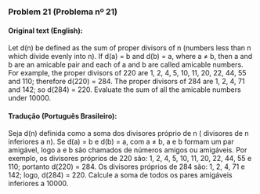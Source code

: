 ### Problem 21 (Problema nº 21)

#### Original text (English):
Let d(n) be defined as the sum of proper divisors of n (numbers less than n which divide evenly into n).
If d(a) = b and d(b) = a, where a ≠ b, then a and b are an amicable pair and each of a and b are called amicable numbers. For example, the proper divisors of 220 are 1, 2, 4, 5, 10, 11, 20, 22, 44, 55 and 110; therefore d(220) = 284. The proper divisors of 284 are 1, 2, 4, 71 and 142; so d(284) = 220.
Evaluate the sum of all the amicable numbers under 10000.


#### Tradução (Português Brasileiro):
Seja d(n) definida como a soma dos divisores próprio de n ( divisores de n inferiores a n).
Se d(a) = b e d(b) = a, com a ≠ b, a e b formam um par amigável, logo a e b são chamados de números amigos ou amigáveis. Por exemplo, os divisores próprios de 220 são: 1, 2, 4, 5, 10, 11, 20, 22, 44, 55 e 110; portanto d(220) = 284. Os divisores próprios de 284 são: 1, 2, 4, 71 e 142; logo, d(284) = 220. Calcule a soma de todos os pares amigáveis inferiores a 10000.
    
